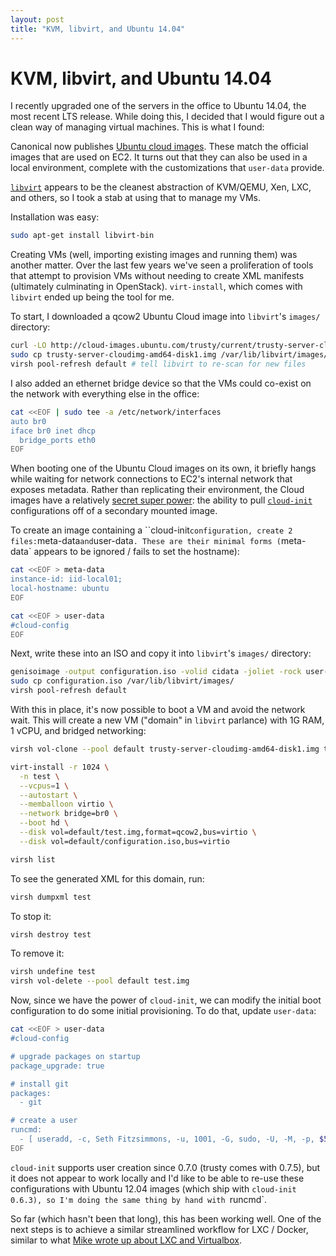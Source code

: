 ```yaml
---
layout: post
title: "KVM, libvirt, and Ubuntu 14.04"
---
```


# KVM, libvirt, and Ubuntu 14.04

I recently upgraded one of the servers in the office to Ubuntu 14.04, the most
recent LTS release. While doing this, I decided that I would figure out a clean
way of managing virtual machines. This is what I found:

Canonical now publishes [Ubuntu cloud images](http://cloud-images.ubuntu.com/).
These match the official images that are used on EC2. It turns out that they
can also be used in a local environment, complete with the customizations that
`user-data` provide.

[`libvirt`](http://libvirt.org/) appears to be the cleanest abstraction of
KVM/QEMU, Xen, LXC, and others, so I took a stab at using that to manage my
VMs.

Installation was easy:

```bash
sudo apt-get install libvirt-bin
```

Creating VMs (well, importing existing images and running them) was another
matter. Over the last few years we've seen a proliferation of tools that
attempt to provision VMs without needing to create XML manifests (ultimately
culminating in OpenStack). `virt-install`, which comes with `libvirt` ended up
being the tool for me.

To start, I downloaded a qcow2 Ubuntu Cloud image into `libvirt`'s `images/`
directory:

```bash
curl -LO http://cloud-images.ubuntu.com/trusty/current/trusty-server-cloudimg-amd64-disk1.img
sudo cp trusty-server-cloudimg-amd64-disk1.img /var/lib/libvirt/images/
virsh pool-refresh default # tell libvirt to re-scan for new files
```

I also added an ethernet bridge device so that the VMs could co-exist on the
network with everything else in the office:

```bash
cat <<EOF | sudo tee -a /etc/network/interfaces
auto br0
iface br0 inet dhcp
  bridge_ports eth0
EOF
```

When booting one of the Ubuntu Cloud images on its own, it briefly hangs while
waiting for network connections to EC2's internal network that exposes
metadata. Rather than replicating their environment, the Cloud images have
a relatively [secret super
power](https://www.technovelty.org/linux/running-cloud-images-locally.html):
the ability to pull [`cloud-init`](http://cloudinit.readthedocs.org/en/latest/)
configurations off of a secondary mounted image.

To create an image containing a ``cloud-init` configuration, create 2 files:
`meta-data` and `user-data`. These are their minimal forms (`meta-data` appears
to be ignored / fails to set the hostname):

```bash
cat <<EOF > meta-data
instance-id: iid-local01;
local-hostname: ubuntu
EOF

cat <<EOF > user-data
#cloud-config
EOF
```

Next, write these into an ISO and copy it into `libvirt`'s `images/` directory:

```bash
genisoimage -output configuration.iso -volid cidata -joliet -rock user-data meta-data
sudo cp configuration.iso /var/lib/libvirt/images/
virsh pool-refresh default
```

With this in place, it's now possible to boot a VM and avoid the network wait.
This will create a new VM ("domain" in `libvirt` parlance) with 1G RAM, 1 vCPU,
and bridged networking:

```bash
virsh vol-clone --pool default trusty-server-cloudimg-amd64-disk1.img test.img

virt-install -r 1024 \
  -n test \
  --vcpus=1 \
  --autostart \
  --memballoon virtio \
  --network bridge=br0 \
  --boot hd \
  --disk vol=default/test.img,format=qcow2,bus=virtio \
  --disk vol=default/configuration.iso,bus=virtio

virsh list
```

To see the generated XML for this domain, run:

```bash
virsh dumpxml test
```

To stop it:

```bash
virsh destroy test
```

To remove it:

```bash
virsh undefine test
virsh vol-delete --pool default test.img
```

Now, since we have the power of `cloud-init`, we can modify the initial boot
configuration to do some initial provisioning. To do that, update `user-data`:

```bash
cat <<EOF > user-data
#cloud-config

# upgrade packages on startup
package_upgrade: true

# install git
packages:
  - git

# create a user
runcmd:
  - [ useradd, -c, Seth Fitzsimmons, -u, 1001, -G, sudo, -U, -M, -p, $5$FVJ1C48Rlhy/$GOidCu4a0qTmngqhFMGT7z/N.8nYTuXaaGzEDPhfIL., -s, /bin/bash, seth ]
EOF
```

`cloud-init` supports user creation since 0.7.0 (trusty comes with 0.7.5), but
it does not appear to work locally and I'd like to be able to re-use these
configurations with Ubuntu 12.04 images (which ship with `cloud-init 0.6.3), so
I'm doing the same thing by hand with `runcmd`.

So far (which hasn't been that long), this has been working well. One of the
next steps is to achieve a similar streamlined workflow for LXC / Docker,
similar to what [Mike wrote up about LXC and
Virtualbox](http://mike.teczno.com/notes/disposable-virtualbox-lxc-environments.html).

